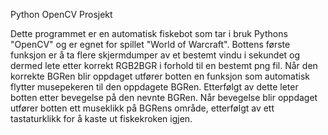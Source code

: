 Python OpenCV Prosjekt

Dette programmet er en automatisk fiskebot som tar i bruk Pythons "OpenCV" og er egnet for spillet "World of Warcraft".
Bottens første funksjon er å ta flere skjermdumper av et bestemt vindu i sekundet og dermed lete etter korrekt RGB2BGR
i forhold til en bestemt png fil. Når den korrekte BGRen blir oppdaget utfører botten en funksjon som automatisk
flytter musepekeren til den oppdagete BGRen. Etterfølgt av dette leter botten etter bevegelse på den nevnte BGRen.
Når bevegelse blir oppdaget utfører botten ett museklikk på BGRens område, etterfølgt av ett tastaturklikk for å kaste ut
fiskekroken igjen.
